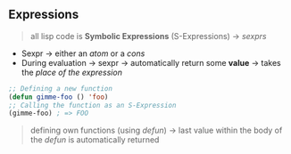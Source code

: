 ## Expressions
> all lisp code is **Symbolic Expressions** (S-Expressions) &rarr; _sexprs_

* Sexpr &rarr; either an _atom_ or a _cons_
* During evaluation &rarr; sexpr &rarr; automatically return some **value** &rarr; takes the _place of the expression_

```lisp
;; Defining a new function
(defun gimme-foo () 'foo)
;; Calling the function as an S-Expression
(gimme-foo) ; => FOO
```

> defining own functions (using _defun_) &rarr; last value within the body of the _defun_ is automatically returned
